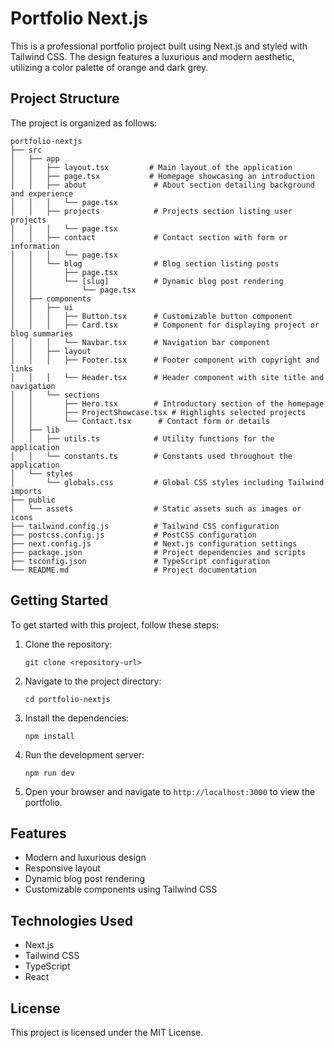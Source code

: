 # Portfolio Next.js

This is a professional portfolio project built using Next.js and styled with Tailwind CSS. The design features a luxurious and modern aesthetic, utilizing a color palette of orange and dark grey.

## Project Structure

The project is organized as follows:

```
portfolio-nextjs
├── src
│   ├── app
│   │   ├── layout.tsx         # Main layout of the application
│   │   ├── page.tsx           # Homepage showcasing an introduction
│   │   ├── about               # About section detailing background and experience
│   │   │   └── page.tsx
│   │   ├── projects            # Projects section listing user projects
│   │   │   └── page.tsx
│   │   ├── contact             # Contact section with form or information
│   │   │   └── page.tsx
│   │   └── blog                # Blog section listing posts
│   │       ├── page.tsx
│   │       └── [slug]          # Dynamic blog post rendering
│   │           └── page.tsx
│   ├── components
│   │   ├── ui
│   │   │   ├── Button.tsx      # Customizable button component
│   │   │   ├── Card.tsx        # Component for displaying project or blog summaries
│   │   │   └── Navbar.tsx      # Navigation bar component
│   │   ├── layout
│   │   │   ├── Footer.tsx      # Footer component with copyright and links
│   │   │   └── Header.tsx      # Header component with site title and navigation
│   │   └── sections
│   │       ├── Hero.tsx        # Introductory section of the homepage
│   │       ├── ProjectShowcase.tsx # Highlights selected projects
│   │       └── Contact.tsx      # Contact form or details
│   ├── lib
│   │   ├── utils.ts            # Utility functions for the application
│   │   └── constants.ts        # Constants used throughout the application
│   └── styles
│       └── globals.css         # Global CSS styles including Tailwind imports
├── public
│   └── assets                  # Static assets such as images or icons
├── tailwind.config.js          # Tailwind CSS configuration
├── postcss.config.js           # PostCSS configuration
├── next.config.js              # Next.js configuration settings
├── package.json                # Project dependencies and scripts
├── tsconfig.json               # TypeScript configuration
└── README.md                   # Project documentation
```

## Getting Started

To get started with this project, follow these steps:

1. Clone the repository:
   ```
   git clone <repository-url>
   ```

2. Navigate to the project directory:
   ```
   cd portfolio-nextjs
   ```

3. Install the dependencies:
   ```
   npm install
   ```

4. Run the development server:
   ```
   npm run dev
   ```

5. Open your browser and navigate to `http://localhost:3000` to view the portfolio.

## Features

- Modern and luxurious design
- Responsive layout
- Dynamic blog post rendering
- Customizable components using Tailwind CSS

## Technologies Used

- Next.js
- Tailwind CSS
- TypeScript
- React

## License

This project is licensed under the MIT License.